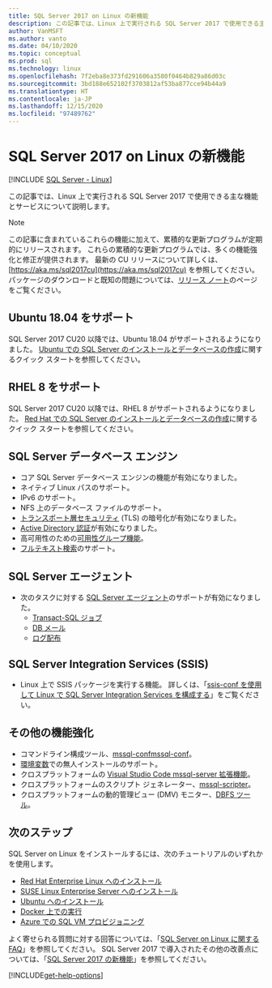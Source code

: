 ```yaml
---
title: SQL Server 2017 on Linux の新機能
description: この記事では、Linux 上で実行される SQL Server 2017 で使用できる主な機能とサービスについて説明します。
author: VanMSFT
ms.author: vanto
ms.date: 04/10/2020
ms.topic: conceptual
ms.prod: sql
ms.technology: linux
ms.openlocfilehash: 7f2eba8e373fd291606a3580f0464b829a86d03c
ms.sourcegitcommit: 3bd188e652102f3703812af53ba877cce94b44a9
ms.translationtype: HT
ms.contentlocale: ja-JP
ms.lasthandoff: 12/15/2020
ms.locfileid: "97489762"
---
```

# <a name="whats-new-for-sql-server-2017-on-linux"></a>SQL Server 2017 on Linux の新機能

[!INCLUDE [SQL Server - Linux](../includes/applies-to-version/sql-linux.md)]

この記事では、Linux 上で実行される SQL Server 2017 で使用できる主な機能とサービスについて説明します。

> [!NOTE]
> この記事に含まれているこれらの機能に加えて、累積的な更新プログラムが定期的にリリースされます。 これらの累積的な更新プログラムでは、多くの機能強化と修正が提供されます。 最新の CU リリースについて詳しくは、[https://aka.ms/sql2017cu](https://aka.ms/sql2017cu) を参照してください。 パッケージのダウンロードと既知の問題については、[リリース ノート](sql-server-linux-release-notes.md)のページをご覧ください。

## <a name="ubuntu-1804-supported"></a>Ubuntu 18.04 をサポート

SQL Server 2017 CU20 以降では、Ubuntu 18.04 がサポートされるようになりました。 [Ubuntu での SQL Server のインストールとデータベースの作成](quickstart-install-connect-ubuntu.md)に関するクイック スタートを参照してください。

## <a name="rhel-8-supported"></a>RHEL 8 をサポート

SQL Server 2017 CU20 以降では、RHEL 8 がサポートされるようになりました。 [Red Hat での SQL Server のインストールとデータベースの作成](quickstart-install-connect-red-hat.md)に関するクイック スタートを参照してください。

## <a name="sql-server-database-engine"></a>SQL Server データベース エンジン

- コア SQL Server データベース エンジンの機能が有効になりました。
- ネイティブ Linux パスのサポート。
- IPv6 のサポート。
- NFS 上のデータベース ファイルのサポート。
- [トランスポート層セキュリティ](sql-server-linux-encrypted-connections.md) (TLS) の暗号化が有効になりました。
- [Active Directory 認証](sql-server-linux-active-directory-authentication.md)が有効になりました。
- 高可用性のための[可用性グループ機能](sql-server-linux-availability-group-overview.md)。
- [フルテキスト検索](sql-server-linux-setup-full-text-search.md)のサポート。

## <a name="sql-server-agent"></a>SQL Server エージェント

- 次のタスクに対する [SQL Server エージェント](sql-server-linux-setup-sql-agent.md)のサポートが有効になりました。
  - [Transact-SQL ジョブ](sql-server-linux-run-sql-server-agent-job.md)
  - [DB メール](sql-server-linux-db-mail-sql-agent.md)
  - [ログ配布](sql-server-linux-use-log-shipping.md)

## <a name="sql-server-integration-services-ssis"></a>SQL Server Integration Services (SSIS)

- Linux 上で SSIS パッケージを実行する機能。 詳しくは、「[ssis-conf を使用して Linux で SQL Server Integration Services を構成する](sql-server-linux-configure-ssis.md)」をご覧ください。

## <a name="other-improvements"></a>その他の機能強化

- コマンドライン構成ツール、[mssql-confmssql-conf](sql-server-linux-configure-mssql-conf.md)。
- [環境変数](sql-server-linux-configure-environment-variables.md)での無人インストールのサポート。
- クロスプラットフォームの [Visual Studio Code mssql-server 拡張機能](../tools/visual-studio-code/sql-server-develop-use-vscode.md)。
- クロスプラットフォームのスクリプト ジェネレーター、[mssql-scripter](https://github.com/Microsoft/sql-xplat-cli/blob/dev/doc/usage_guide.md)。
- クロスプラットフォームの動的管理ビュー (DMV) モニター、[DBFS ツール](https://github.com/Microsoft/dbfs)。

## <a name="next-steps"></a>次のステップ

SQL Server on Linux をインストールするには、次のチュートリアルのいずれかを使用します。

- [Red Hat Enterprise Linux へのインストール](quickstart-install-connect-red-hat.md)
- [SUSE Linux Enterprise Server へのインストール](quickstart-install-connect-suse.md)
- [Ubuntu へのインストール](quickstart-install-connect-ubuntu.md)
- [Docker 上での実行](quickstart-install-connect-docker.md)
- [Azure での SQL VM プロビジョニング](/azure/virtual-machines/linux/sql/provision-sql-server-linux-virtual-machine?toc=/sql/toc/toc.json)

よく寄せられる質問に対する回答については、「[SQL Server on Linux に関する FAQ](sql-server-linux-faq.md)」を参照してください。 SQL Server 2017 で導入されたその他の改善点については、「[SQL Server 2017 の新機能](../sql-server/what-s-new-in-sql-server-2017.md)」を参照してください。

[!INCLUDE[get-help-options](../includes/paragraph-content/get-help-options.md)]
